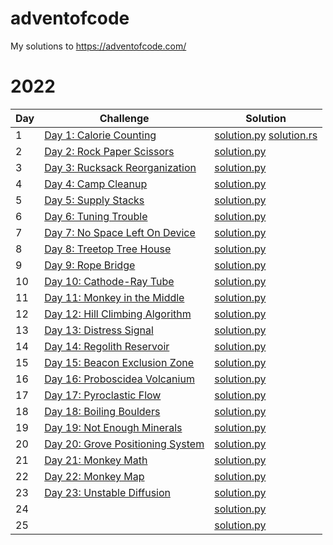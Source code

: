 # adventofcode

My solutions to https://adventofcode.com/

# 2022

| Day | Challenge | Solution |
|---|---|---|
| 1 | [Day 1: Calorie Counting](https://adventofcode.com/2022/day/1) | [solution.py](2022/day1/solution.py) [solution.rs](2022/day1/solution.rs) |
| 2 | [Day 2: Rock Paper Scissors](https://adventofcode.com/2022/day/2) | [solution.py](2022/day2/solution.py) |
| 3 | [Day 3: Rucksack Reorganization](https://adventofcode.com/2022/day/3) | [solution.py](2022/day3/solution.py) |
| 4 | [Day 4: Camp Cleanup](https://adventofcode.com/2022/day/4) | [solution.py](2022/day4/solution.py) |
| 5 | [Day 5: Supply Stacks](https://adventofcode.com/2022/day/5) | [solution.py](2022/day5/solution.py) |
| 6 | [Day 6: Tuning Trouble](https://adventofcode.com/2022/day/6) | [solution.py](2022/day6/solution.py) |
| 7 | [Day 7: No Space Left On Device](https://adventofcode.com/2022/day/7) | [solution.py](2022/day7/solution.py) |
| 8 | [Day 8: Treetop Tree House](https://adventofcode.com/2022/day/8) | [solution.py](2022/day8/solution.py) |
| 9 | [Day 9: Rope Bridge](https://adventofcode.com/2022/day/9) | [solution.py](2022/day9/solution.py) |
| 10 | [Day 10: Cathode-Ray Tube](https://adventofcode.com/2022/day/10) | [solution.py](2022/day10/solution.py) |
| 11 | [Day 11: Monkey in the Middle](https://adventofcode.com/2022/day/11) | [solution.py](2022/day11/solution.py) |
| 12 | [Day 12: Hill Climbing Algorithm](https://adventofcode.com/2022/day/12) | [solution.py](2022/day12/solution.py) |
| 13 | [Day 13: Distress Signal](https://adventofcode.com/2022/day/13) | [solution.py](2022/day13/solution.py) |
| 14 | [Day 14: Regolith Reservoir](https://adventofcode.com/2022/day/14) | [solution.py](2022/day14/solution.py) |
| 15 | [Day 15: Beacon Exclusion Zone](https://adventofcode.com/2022/day/15) | [solution.py](2022/day15/solution.py) |
| 16 | [Day 16: Proboscidea Volcanium](https://adventofcode.com/2022/day/16) | [solution.py](2022/day16/solution.py) |
| 17 | [Day 17: Pyroclastic Flow](https://adventofcode.com/2022/day/17) | [solution.py](2022/day17/solution.py) |
| 18 | [Day 18: Boiling Boulders](https://adventofcode.com/2022/day/18) | [solution.py](2022/day18/solution.py) |
| 19 | [Day 19: Not Enough Minerals](https://adventofcode.com/2022/day/19) | [solution.py](2022/day19/solution.py) |
| 20 | [Day 20: Grove Positioning System](https://adventofcode.com/2022/day/20) | [solution.py](2022/day20/solution.py) |
| 21 | [Day 21: Monkey Math](https://adventofcode.com/2022/day/21) | [solution.py](2022/day21/solution.py) |
| 22 | [Day 22: Monkey Map](https://adventofcode.com/2022/day/22) | [solution.py](2022/day22/solution.py) |
| 23 | [Day 23: Unstable Diffusion](https://adventofcode.com/2022/day/23) | [solution.py](2022/day23/solution.py) |
| 24 | [](https://adventofcode.com/2022/day/24) | [solution.py](2022/day24/solution.py) |
| 25 | [](https://adventofcode.com/2022/day/25) | [solution.py](2022/day25/solution.py) |
